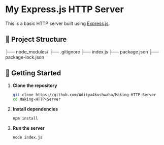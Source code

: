 # My Express.js HTTP Server

This is a basic HTTP server built using [Express.js](https://expressjs.com/).

## 📁 Project Structure
├── node_modules/
├── .gitignore
├── index.js
├── package.json
├── package-lock.json



## 🚀 Getting Started

1. **Clone the repository**

   ```bash
   git clone https://github.com/Aditya4kushwaha/Making-HTTP-Server
   cd Making-HTTP-Server

2. **Install dependencies**
    ```bash
   npm install

4. **Run the server**
   ```bash
   node index.js
